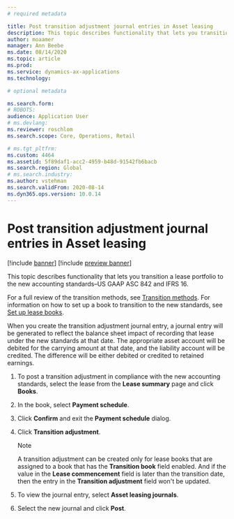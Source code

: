 ```yaml
---
# required metadata

title: Post transition adjustment journal entries in Asset leasing
description: This topic describes functionality that lets you transition a lease portfolio to the new accounting standards–US GAAP ASC 842 and IFRS 16.
author: moaamer
manager: Ann Beebe
ms.date: 08/14/2020
ms.topic: article
ms.prod: 
ms.service: dynamics-ax-applications
ms.technology: 

# optional metadata

ms.search.form: 
# ROBOTS: 
audience: Application User
# ms.devlang: 
ms.reviewer: roschlom
ms.search.scope: Core, Operations, Retail

# ms.tgt_pltfrm: 
ms.custom: 4464
ms.assetid: 5f89daf1-acc2-4959-b48d-91542fb6bacb
ms.search.region: Global
# ms.search.industry: 
ms.author: vstehman
ms.search.validFrom: 2020-08-14
ms.dyn365.ops.version: 10.0.14
---
```


# Post transition adjustment journal entries in Asset leasing

[!include [banner](../includes/banner.md)]
[!include [preview banner](../includes/preview-banner.md)]

This topic describes functionality that lets you transition a lease portfolio to the new accounting standards–US GAAP ASC 842 and IFRS 16.

For a full review of the transition methods, see [Transition methods](transition-methods.md). For information on how to set up a book to transition to the new standards, see  [Set up lease books](set-up-lease-books.md).

When you create the transition adjustment journal entry, a journal entry will be generated to reflect the balance sheet impact of recording that lease under the new standards at that date. The appropriate asset account will be debited for the carrying amount at that date, and the liability account will be credited. The difference will be either debited or credited to retained earnings.

1. To post a transition adjustment in compliance with the new accounting standards, select the lease from the **Lease summary** page and click **Books**.
2. In the book, select **Payment schedule**.
3. Click **Confirm** and exit the **Payment schedule** dialog.
4. Click **Transition adjustment**.

 	> [!Note]
 	> A transition adjustment can be created only for lease books that are assigned to a book that has the **Transition book** field enabled. And if the value in the **Lease commencement** field is later than the transition date, then the entry in the **Transition adjustment** field won't be updated.
  
5.	To view the journal entry, select **Asset leasing journals**.
6.	Select the new journal and click **Post**.
